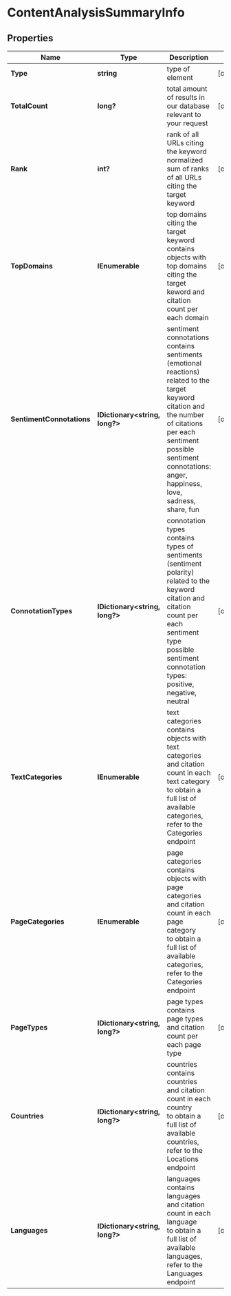 # ContentAnalysisSummaryInfo


## Properties

| Name | Type | Description | Notes |
|------------ | ------------- | ------------- | -------------|
**Type** | **string** | type of element |[optional]|
**TotalCount** | **long?** | total amount of results in our database relevant to your request |[optional]|
**Rank** | **int?** | rank of all URLs citing the keyword<br>normalized sum of ranks of all URLs citing the target keyword |[optional]|
**TopDomains** | **IEnumerable<TopDomainInfo>** | top domains citing the target keyword<br>contains objects with top domains citing the target keword and citation count per each domain |[optional]|
**SentimentConnotations** | **IDictionary<string, long?>** | sentiment connotations<br>contains sentiments (emotional reactions) related to the target keyword citation and the number of citations per each sentiment<br>possible sentiment connotations: anger, happiness, love, sadness, share, fun |[optional]|
**ConnotationTypes** | **IDictionary<string, long?>** | connotation types<br>contains types of sentiments (sentiment polarity) related to the keyword citation and citation count per each sentiment type<br>possible sentiment connotation types: positive, negative, neutral |[optional]|
**TextCategories** | **IEnumerable<ContentAnalysisCategoriesInfo>** | text categories<br>contains objects with text categories and citation count in each text category<br>to obtain a full list of available categories, refer to the Categories endpoint |[optional]|
**PageCategories** | **IEnumerable<ContentAnalysisCategoriesInfo>** | page categories<br>contains objects with page categories and citation count in each page category<br>to obtain a full list of available categories, refer to the Categories endpoint |[optional]|
**PageTypes** | **IDictionary<string, long?>** | page types<br>contains page types and citation count per each page type |[optional]|
**Countries** | **IDictionary<string, long?>** | countries<br>contains countries and citation count in each country<br>to obtain a full list of available countries, refer to the Locations endpoint |[optional]|
**Languages** | **IDictionary<string, long?>** | languages<br>contains languages and citation count in each language<br>to obtain a full list of available languages, refer to the Languages endpoint |[optional]|